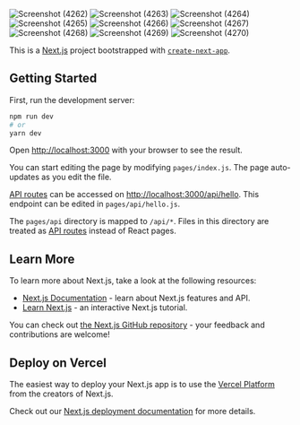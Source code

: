 
![Screenshot (4262)](https://user-images.githubusercontent.com/88341160/177004679-8d937cdf-b27a-48c2-b1cc-5648bd490d55.png)
![Screenshot (4263)](https://user-images.githubusercontent.com/88341160/177004682-ab83547d-4b7d-4708-8dca-3848d5345c57.png)
![Screenshot (4264)](https://user-images.githubusercontent.com/88341160/177004685-7e32a8b9-fb28-427e-a56a-c29a8679c1bc.png)
![Screenshot (4265)](https://user-images.githubusercontent.com/88341160/177004701-3300d5db-e021-422a-bfff-7ca9d9eb0329.png)
![Screenshot (4266)](https://user-images.githubusercontent.com/88341160/177004704-65dbf717-a7f4-4092-96bc-02cf4d33f652.png)
![Screenshot (4267)](https://user-images.githubusercontent.com/88341160/177004706-d5befdf0-9a02-4fa7-9eca-d236f268efa4.png)
![Screenshot (4268)](https://user-images.githubusercontent.com/88341160/177004710-810c1fc2-2a9e-4263-9a8b-2c79620709a4.png)
![Screenshot (4269)](https://user-images.githubusercontent.com/88341160/177004714-67a2f8a0-2dc9-4613-ab38-aa1597b8db78.png)
![Screenshot (4270)](https://user-images.githubusercontent.com/88341160/177004730-8f0d4c52-0b14-44a6-a0e7-f082ba672d91.png)



This is a [Next.js](https://nextjs.org/) project bootstrapped with [`create-next-app`](https://github.com/vercel/next.js/tree/canary/packages/create-next-app).

## Getting Started

First, run the development server:

```bash
npm run dev
# or
yarn dev
```

Open [http://localhost:3000](http://localhost:3000) with your browser to see the result.

You can start editing the page by modifying `pages/index.js`. The page auto-updates as you edit the file.

[API routes](https://nextjs.org/docs/api-routes/introduction) can be accessed on [http://localhost:3000/api/hello](http://localhost:3000/api/hello). This endpoint can be edited in `pages/api/hello.js`.

The `pages/api` directory is mapped to `/api/*`. Files in this directory are treated as [API routes](https://nextjs.org/docs/api-routes/introduction) instead of React pages.

## Learn More

To learn more about Next.js, take a look at the following resources:

- [Next.js Documentation](https://nextjs.org/docs) - learn about Next.js features and API.
- [Learn Next.js](https://nextjs.org/learn) - an interactive Next.js tutorial.

You can check out [the Next.js GitHub repository](https://github.com/vercel/next.js/) - your feedback and contributions are welcome!

## Deploy on Vercel

The easiest way to deploy your Next.js app is to use the [Vercel Platform](https://vercel.com/new?utm_medium=default-template&filter=next.js&utm_source=create-next-app&utm_campaign=create-next-app-readme) from the creators of Next.js.

Check out our [Next.js deployment documentation](https://nextjs.org/docs/deployment) for more details.
